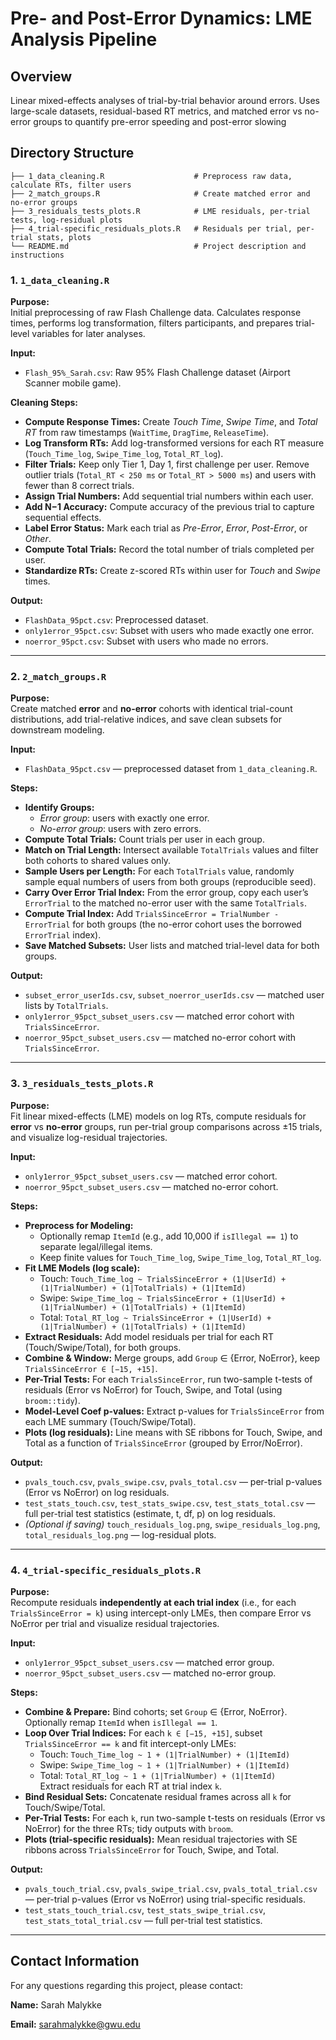 # Pre- and Post-Error Dynamics: LME Analysis Pipeline

## Overview
Linear mixed-effects analyses of trial-by-trial behavior around errors. Uses large-scale datasets, residual-based RT metrics, and matched error vs no-error groups to quantify pre-error speeding and post-error slowing

## Directory Structure
```prepost-error-dynamics-lme/
├── 1_data_cleaning.R                    # Preprocess raw data, calculate RTs, filter users
├── 2_match_groups.R                     # Create matched error and no-error groups
├── 3_residuals_tests_plots.R            # LME residuals, per-trial tests, log-residual plots
├── 4_trial-specific_residuals_plots.R   # Residuals per trial, per-trial stats, plots
└── README.md                            # Project description and instructions
```

### 1. `1_data_cleaning.R`

**Purpose:**  
Initial preprocessing of raw Flash Challenge data. Calculates response times, performs log transformation, filters participants, and prepares trial-level variables for later analyses.  

**Input:**  
- `Flash_95%_Sarah.csv`: Raw 95% Flash Challenge dataset (Airport Scanner mobile game).  

**Cleaning Steps:**  
- **Compute Response Times:** Create *Touch Time*, *Swipe Time*, and *Total RT* from raw timestamps (`WaitTime`, `DragTime`, `ReleaseTime`).  
- **Log Transform RTs:** Add log-transformed versions for each RT measure (`Touch_Time_log`, `Swipe_Time_log`, `Total_RT_log`).  
- **Filter Trials:** Keep only Tier 1, Day 1, first challenge per user. Remove outlier trials (`Total_RT < 250 ms` or `Total_RT > 5000 ms`) and users with fewer than 8 correct trials.  
- **Assign Trial Numbers:** Add sequential trial numbers within each user.  
- **Add N−1 Accuracy:** Compute accuracy of the previous trial to capture sequential effects.  
- **Label Error Status:** Mark each trial as *Pre-Error*, *Error*, *Post-Error*, or *Other*.  
- **Compute Total Trials:** Record the total number of trials completed per user.  
- **Standardize RTs:** Create z-scored RTs within user for *Touch* and *Swipe* times.  

**Output:**  
- `FlashData_95pct.csv`: Preprocessed dataset.  
- `only1error_95pct.csv`: Subset with users who made exactly one error.  
- `noerror_95pct.csv`: Subset with users who made no errors.

---

### 2. `2_match_groups.R`

**Purpose:**  
Create matched **error** and **no-error** cohorts with identical trial-count distributions, add trial-relative indices, and save clean subsets for downstream modeling.

**Input:**  
- `FlashData_95pct.csv` — preprocessed dataset from `1_data_cleaning.R`.

**Steps:**  
- **Identify Groups:**  
  - *Error group*: users with exactly one error.  
  - *No-error group*: users with zero errors.  
- **Compute Total Trials:** Count trials per user in each group.  
- **Match on Trial Length:** Intersect available `TotalTrials` values and filter both cohorts to shared values only.  
- **Sample Users per Length:** For each `TotalTrials` value, randomly sample equal numbers of users from both groups (reproducible seed).  
- **Carry Over Error Trial Index:** From the error group, copy each user’s `ErrorTrial` to the matched no-error user with the same `TotalTrials`.  
- **Compute Trial Index:** Add `TrialsSinceError = TrialNumber - ErrorTrial` for both groups (the no-error cohort uses the borrowed `ErrorTrial` index).  
- **Save Matched Subsets:** User lists and matched trial-level data for both groups.

**Output:**  
- `subset_error_userIds.csv`, `subset_noerror_userIds.csv` — matched user lists by `TotalTrials`.  
- `only1error_95pct_subset_users.csv` — matched error cohort with `TrialsSinceError`.  
- `noerror_95pct_subset_users.csv` — matched no-error cohort with `TrialsSinceError`.

---

### 3. `3_residuals_tests_plots.R`

**Purpose:**  
Fit linear mixed-effects (LME) models on log RTs, compute residuals for **error** vs **no-error** groups, run per-trial group comparisons across ±15 trials, and visualize log-residual trajectories.

**Input:**  
- `only1error_95pct_subset_users.csv` — matched error cohort.  
- `noerror_95pct_subset_users.csv` — matched no-error cohort.

**Steps:**  
- **Preprocess for Modeling:**  
  - Optionally remap `ItemId` (e.g., add 10,000 if `isIllegal == 1`) to separate legal/illegal items.  
  - Keep finite values for `Touch_Time_log`, `Swipe_Time_log`, `Total_RT_log`.  
- **Fit LME Models (log scale):**  
  - Touch: `Touch_Time_log ~ TrialsSinceError + (1|UserId) + (1|TrialNumber) + (1|TotalTrials) + (1|ItemId)`  
  - Swipe: `Swipe_Time_log ~ TrialsSinceError + (1|UserId) + (1|TrialNumber) + (1|TotalTrials) + (1|ItemId)`  
  - Total: `Total_RT_log ~ TrialsSinceError + (1|UserId) + (1|TrialNumber) + (1|TotalTrials) + (1|ItemId)`  
- **Extract Residuals:** Add model residuals per trial for each RT (Touch/Swipe/Total), for both groups.  
- **Combine & Window:** Merge groups, add `Group` ∈ {Error, NoError}, keep `TrialsSinceError ∈ [−15, +15]`.  
- **Per-Trial Tests:** For each `TrialsSinceError`, run two-sample t-tests of residuals (Error vs NoError) for Touch, Swipe, and Total (using `broom::tidy`).  
- **Model-Level Coef p-values:** Extract p-values for `TrialsSinceError` from each LME summary (Touch/Swipe/Total).  
- **Plots (log residuals):** Line means with SE ribbons for Touch, Swipe, and Total as a function of `TrialsSinceError` (grouped by Error/NoError).

**Output:**  
- `pvals_touch.csv`, `pvals_swipe.csv`, `pvals_total.csv` — per-trial p-values (Error vs NoError) on log residuals.  
- `test_stats_touch.csv`, `test_stats_swipe.csv`, `test_stats_total.csv` — full per-trial test statistics (estimate, t, df, p) on log residuals.  
- *(Optional if saving)* `touch_residuals_log.png`, `swipe_residuals_log.png`, `total_residuals_log.png` — log-residual plots.

---

### 4. `4_trial-specific_residuals_plots.R`

**Purpose:**  
Recompute residuals **independently at each trial index** (i.e., for each `TrialsSinceError = k`) using intercept-only LMEs, then compare Error vs NoError per trial and visualize residual trajectories.

**Input:**  
- `only1error_95pct_subset_users.csv` — matched error group.  
- `noerror_95pct_subset_users.csv` — matched no-error group.

**Steps:**  
- **Combine & Prepare:** Bind cohorts; set `Group` ∈ {Error, NoError}. Optionally remap `ItemId` when `isIllegal == 1`.  
- **Loop Over Trial Indices:** For each `k ∈ [−15, +15]`, subset `TrialsSinceError == k` and fit intercept-only LMEs:  
  - Touch: `Touch_Time_log ~ 1 + (1|TrialNumber) + (1|ItemId)`  
  - Swipe: `Swipe_Time_log ~ 1 + (1|TrialNumber) + (1|ItemId)`  
  - Total: `Total_RT_log ~ 1 + (1|TrialNumber) + (1|ItemId)`  
  Extract residuals for each RT at trial index `k`.  
- **Bind Residual Sets:** Concatenate residual frames across all `k` for Touch/Swipe/Total.  
- **Per-Trial Tests:** For each `k`, run two-sample t-tests on residuals (Error vs NoError) for the three RTs; tidy outputs with `broom`.  
- **Plots (trial-specific residuals):** Mean residual trajectories with SE ribbons across `TrialsSinceError` for Touch, Swipe, and Total.

**Output:**  
- `pvals_touch_trial.csv`, `pvals_swipe_trial.csv`, `pvals_total_trial.csv` — per-trial p-values (Error vs NoError) using trial-specific residuals.  
- `test_stats_touch_trial.csv`, `test_stats_swipe_trial.csv`, `test_stats_total_trial.csv` — full per-trial test statistics.  

---

## Contact Information  

For any questions regarding this project, please contact:  

**Name:** Sarah Malykke 

**Email:** sarahmalykke@gwu.edu 
